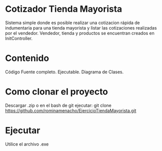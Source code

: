 # Cotizador Tienda Mayorista
Sistema simple donde es posible realizar una cotizacion rápida de indumentaria para una tienda mayorista y listar las cotizaciones realizadas por el vendedor. 
Vendedor, tienda y productos se encuentran creados en InitController.
# Contenido
Código Fuente completo.
Ejecutable.
Diagrama de Clases.
# Como clonar el proyecto
Descargar .zip o en el bash de git ejecutar: git clone https://github.com/rominamenacho/EjercicioTiendaMayorista.git
# Ejecutar
Utilice el archivo .exe
